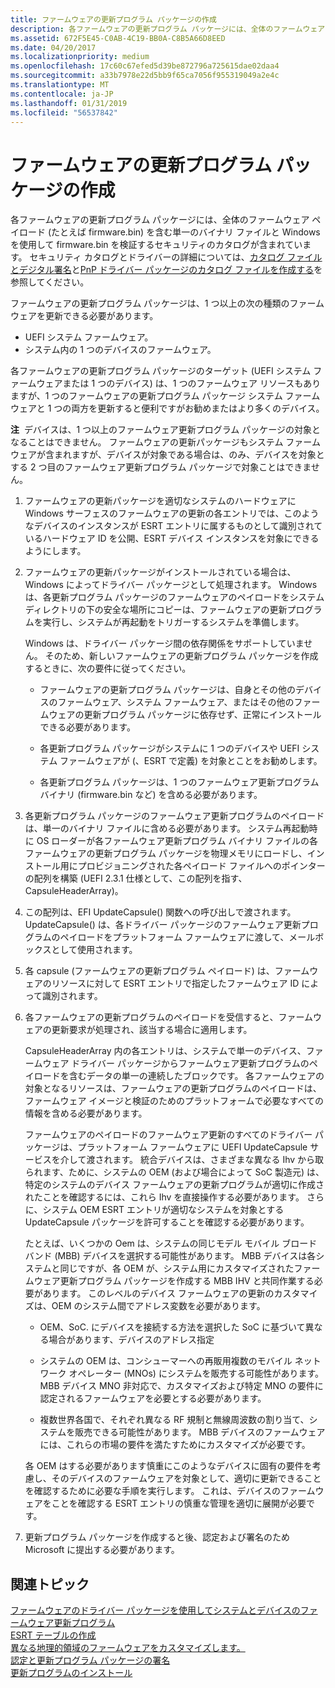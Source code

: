 ```yaml
---
title: ファームウェアの更新プログラム パッケージの作成
description: 各ファームウェアの更新プログラム パッケージには、全体のファームウェア ペイロード (たとえば firmware.bin) を含む単一のバイナリ ファイルと Windows を使用して firmware.bin を検証するセキュリティのカタログが含まれています。
ms.assetid: 672F5E45-C0AB-4C19-BB0A-C8B5A66D8EED
ms.date: 04/20/2017
ms.localizationpriority: medium
ms.openlocfilehash: 17c60c67efed5d39be872796a725615dae02daa4
ms.sourcegitcommit: a33b7978e22d5bb9f65ca7056f955319049a2e4c
ms.translationtype: MT
ms.contentlocale: ja-JP
ms.lasthandoff: 01/31/2019
ms.locfileid: "56537842"
---
```

# <a name="authoring-a-firmware-update-package"></a>ファームウェアの更新プログラム パッケージの作成


各ファームウェアの更新プログラム パッケージには、全体のファームウェア ペイロード (たとえば firmware.bin) を含む単一のバイナリ ファイルと Windows を使用して firmware.bin を検証するセキュリティのカタログが含まれています。 セキュリティ カタログとドライバーの詳細については、[カタログ ファイルとデジタル署名](https://msdn.microsoft.com/library/windows/hardware/ff537872)と[PnP ドライバー パッケージのカタログ ファイルを作成する](https://msdn.microsoft.com/library/windows/hardware/ff540161)を参照してください。

ファームウェアの更新プログラム パッケージは、1 つ以上の次の種類のファームウェアを更新できる必要があります。

-   UEFI システム ファームウェア。
-   システム内の 1 つのデバイスのファームウェア。

各ファームウェアの更新プログラム パッケージのターゲット (UEFI システム ファームウェアまたは 1 つのデバイス) は、1 つのファームウェア リソースもありますが、1 つのファームウェアの更新プログラム パッケージ システム ファームウェアと 1 つの両方を更新すると便利ですがお勧めまたはより多くのデバイス。

**注**  デバイスは、1 つ以上のファームウェア更新プログラム パッケージの対象となることはできません。 ファームウェアの更新パッケージもシステム ファームウェアが含まれますが、デバイスが対象である場合は、のみ、デバイスを対象とする 2 つ目のファームウェア更新プログラム パッケージで対象ことはできません。

 

1.  ファームウェアの更新パッケージを適切なシステムのハードウェアに Windows サーフェスのファームウェアの更新の各エントリでは、このようなデバイスのインスタンスが ESRT エントリに属するものとして識別されているハードウェア ID を公開、ESRT デバイス インスタンスを対象にできるようにします。

2.  ファームウェアの更新パッケージがインストールされている場合は、Windows によってドライバー パッケージとして処理されます。 Windows は、各更新プログラム パッケージのファームウェアのペイロードをシステム ディレクトリの下の安全な場所にコピーは、ファームウェアの更新プログラムを実行し、システムが再起動をトリガーするシステムを準備します。

    Windows は、ドライバー パッケージ間の依存関係をサポートしていません。 そのため、新しいファームウェアの更新プログラム パッケージを作成するときに、次の要件に従ってください。

    -   ファームウェアの更新プログラム パッケージは、自身とその他のデバイスのファームウェア、システム ファームウェア、またはその他のファームウェアの更新プログラム パッケージに依存せず、正常にインストールできる必要があります。
    
    -   各更新プログラム パッケージがシステムに 1 つのデバイスや UEFI システム ファームウェアが (、ESRT で定義) を対象とことをお勧めします。
    
    -   各更新プログラム パッケージは、1 つのファームウェア更新プログラム バイナリ (firmware.bin など) を含める必要があります。

3.  各更新プログラム パッケージのファームウェア更新プログラムのペイロードは、単一のバイナリ ファイルに含める必要があります。 システム再起動時に OS ローダーが各ファームウェア更新プログラム バイナリ ファイルの各ファームウェアの更新プログラム パッケージを物理メモリにロードし、インストール用にプロビジョニングされた各ペイロード ファイルへのポインターの配列を構築 (UEFI 2.3.1 仕様として、この配列を指す、CapsuleHeaderArray)。

4.  この配列は、EFI UpdateCapsule() 関数への呼び出しで渡されます。 UpdateCapsule() は、各ドライバー パッケージのファームウェア更新プログラムのペイロードをプラットフォーム ファームウェアに渡して、メールボックスとして使用されます。

5.  各 capsule (ファームウェアの更新プログラム ペイロード) は、ファームウェアのリソースに対して ESRT エントリで指定したファームウェア ID によって識別されます。

6.  各ファームウェアの更新プログラムのペイロードを受信すると、ファームウェアの更新要求が処理され、該当する場合に適用します。

    CapsuleHeaderArray 内の各エントリは、システムで単一のデバイス、ファームウェア ドライバー パッケージからファームウェア更新プログラムのペイロードを含むデータの単一の連続したブロックです。 各ファームウェアの対象となるリソースは、ファームウェアの更新プログラムのペイロードは、ファームウェア イメージと検証のためのプラットフォームで必要なすべての情報を含める必要があります。

    ファームウェアのペイロードのファームウェア更新のすべてのドライバー パッケージは、プラットフォーム ファームウェアに UEFI UpdateCapsule サービスを介して渡されます。 統合デバイスは、さまざまな異なる Ihv から取られます、ために、システムの OEM (および場合によって SoC 製造元) は、特定のシステムのデバイス ファームウェアの更新プログラムが適切に作成されたことを確認するには、これら Ihv を直接操作する必要があります。 さらに、システム OEM ESRT エントリが適切なシステムを対象とする UpdateCapsule パッケージを許可することを確認する必要があります。

    たとえば、いくつかの Oem は、システムの同じモデル モバイル ブロード バンド (MBB) デバイスを選択する可能性があります。 MBB デバイスは各システムと同じですが、各 OEM が、システム用にカスタマイズされたファームウェア更新プログラム パッケージを作成する MBB IHV と共同作業する必要があります。 このレベルのデバイス ファームウェアの更新のカスタマイズは、OEM のシステム間でアドレス変数を必要があります。

    -   OEM、SoC. にデバイスを接続する方法を選択した SoC に基づいて異なる場合があります、デバイスのアドレス指定
    
    -   システムの OEM は、コンシューマーへの再販用複数のモバイル ネットワーク オペレーター (MNOs) にシステムを販売する可能性があります。 MBB デバイス MNO 非対応で、カスタマイズおよび特定 MNO の要件に認定されるファームウェアを必要とする必要があります。
    
    -   複数世界各国で、それぞれ異なる RF 規制と無線周波数の割り当て、システムを販売できる可能性があります。 MBB デバイスのファームウェアには、これらの市場の要件を満たすためにカスタマイズが必要です。

    各 OEM はする必要があります慎重にこのようなデバイスに固有の要件を考慮し、そのデバイスのファームウェアを対象として、適切に更新できることを確認するために必要な手順を実行します。 これは、デバイスのファームウェアをことを確認する ESRT エントリの慎重な管理を適切に展開が必要です。

7.  更新プログラム パッケージを作成すると後、認定および署名のため Microsoft に提出する必要があります。

## <a name="related-topics"></a>関連トピック
[ファームウェアのドライバー パッケージを使用してシステムとデバイスのファームウェア更新プログラム](system-and-device-firmware-updates-via-a-firmware-driver-package.md)  
[ESRT テーブルの作成](populating-the-esrt-table.md)  
[異なる地理的領域のファームウェアをカスタマイズします。](customizing-firmware-for-different-geographic-regions.md)  
[認定と更新プログラム パッケージの署名](certifying-and-signing-the-update-package.md)  
[更新プログラムのインストール](installing-the-update.md)  



